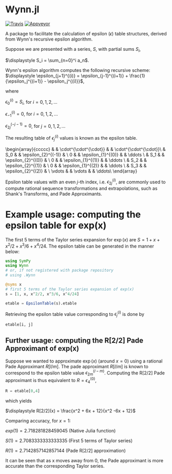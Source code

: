 # Wynn.jl
[![Travis](https://travis-ci.com/J-Revell/Wynn.jl.svg?branch=master)](https://travis-ci.com/J-Revell/Wynn.jl)
[![Appveyor](https://ci.appveyor.com/api/projects/status/github/J-Revell/Wynn.jl?svg=true)](https://ci.appveyor.com/project/J-Revell/wynn-jl)

A package to facilitate the calculation of epsilon ($\epsilon$) table structures, derived from Wynn's recursive epsilon algorithm.

Suppose we are presented with a series, $S$, with partial sums $S_i$,

$\displaystyle S_i = \sum_{n=0}^i a_n$.


Wynn's epsilon algorithm computes the following recursive scheme:
$\displaystyle \epsilon_{j+1}^{(i)} = \epsilon_{j-1}^{(i+1)} + \frac{1}{\epsilon_j^{(i+1)} - \epsilon_j^{(i)}}$,

where

$\epsilon_{0}^{(i)} = S_i$, for $i=0,1,2,\ldots$

$\epsilon_{-1}^{(i)} = 0$, for $i=0,1,2,\ldots$

$\epsilon_{2j}^{(-j-1)} = 0$, for $j=0,1,2,\ldots$


The resulting table of $\epsilon_j^{(i)}$ values is known as the epsilon table.

\begin{array}{ccccc}
 & & \cdot^{\cdot^{\cdot}} & & \cdot^{\cdot^{\cdot}}\\
  & S_0 &  & \epsilon_{2}^{(-1)} & \\
 0 &  & \epsilon_{1}^{(0)} &  & \ddots \\
 & S_1 &  & \epsilon_{2}^{(0)} &  \\
 0 & &  \epsilon_{1}^{(1)} &  & \ddots \\
  & S_2 &   & \epsilon_{2}^{(1)} &  \\
 0 & &  \epsilon_{1}^{(2)} &  & \ddots \\
 & S_3 &  & \epsilon_{2}^{(2)}  &  \\
 \vdots &  & \vdots &  &  \ddots\\
\end{array}

Epsilon table values with an even $j$-th index, i.e. $\epsilon_{2j}^{(i)}$, are commonly used to compute rational sequence transformations and extrapolations, such as Shank's Transforms, and Pade Approximants.


# Example usage: computing the epsilon table for exp(x)
The first 5 terms of the Taylor series expansion for $\exp(x)$ are $S = 1 + x + x^2/2 + x^3/6 + x^4/24$. The epsilon table can be generated in the manner below:

```julia
using SymPy
using Wynn
# or, if not registered with package repository
# using .Wynn

@syms x
# first 5 terms of the Taylor series expansion of exp(x)
s = [1, x, x^2/2, x^3/6, x^4/24]

etable = EpsilonTable(s).etable
```
Retrieving the epsilon table value corresponding to $\epsilon_{j}^{(i)}$ is done by

```julia
etable[i, j]
```

## Further usage: computing the R[2/2] Pade Approximant of exp(x)
Suppose we wanted to approximate $\exp(x)$ (around $x=0$) using a rational Pade Approximant $R[l/m]$. The pade approximant $R[l/m]$ is known to correspond to the epsilon table value $\epsilon_{2m}^{(l-m)}$. Computing the R[2/2] Pade approximant is thus equivalent to $R=\epsilon_{4}^{(0)}$,
```julia
R = etable[0,4]
```
which yields

$\displaystyle R[2/2](x) = \frac{x^2 + 6x + 12}{x^2 -6x + 12}$

Comparing accuracy, for $x = 1$:

$exp(1) = 2.718281828459045$ (Native Julia function)

$S(1) = 2.7083333333333335$ (First 5 terms of Taylor series)

$R(1) = 2.7142857142857144$ (Pade R[2/2] approximation)

It can be seen that as x moves away from 0, the Pade approximant is more accurate than the corresponding Taylor series.
